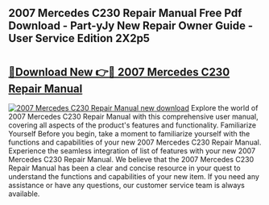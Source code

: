 ## 2007 Mercedes C230 Repair Manual Free Pdf Download - Part-yJy New Repair Owner Guide - User Service Edition 2X2p5

# <h2><a href="http://bc79155.oget.top/?id=2007+Mercedes+C230+Repair+Manual">🔗Download New 👉🔴 2007 Mercedes C230 Repair Manual</a></h2>

[![2007 Mercedes C230 Repair Manual new download](https://i.imgur.com/5g1atiW.png)](http://bc79155.oget.top/?id=2007+Mercedes+C230+Repair+Manual)
Explore the world of 2007 Mercedes C230 Repair Manual with this comprehensive user manual, covering all aspects of the product's features and functionality. Familiarize Yourself Before you begin, take a moment to familiarize yourself with the functions and capabilities of your new 2007 Mercedes C230 Repair Manual. Experience the seamless integration of list of features with your new 2007 Mercedes C230 Repair Manual. We believe that the 2007 Mercedes C230 Repair Manual has been a clear and concise resource in your quest to understand the functions and capabilities of your new item. If you need any assistance or have any questions, our customer service team is always available.
